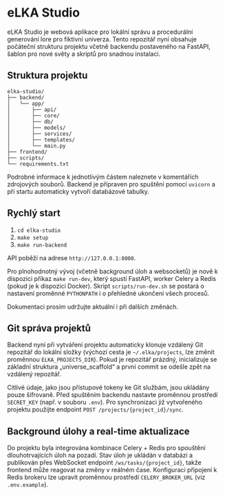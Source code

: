 # eLKA Studio

eLKA Studio je webová aplikace pro lokální správu a procedurální generování lore pro fiktivní univerza. Tento repozitář nyní obsahuje počáteční strukturu projektu včetně backendu postaveného na FastAPI, šablon pro nové světy a skriptů pro snadnou instalaci.

## Struktura projektu

```
elka-studio/
├── backend/
│   └── app/
│       ├── api/
│       ├── core/
│       ├── db/
│       ├── models/
│       ├── services/
│       ├── templates/
│       └── main.py
├── frontend/
├── scripts/
└── requirements.txt
```

Podrobné informace k jednotlivým částem naleznete v komentářích zdrojových souborů. Backend je připraven pro spuštění pomocí `uvicorn` a při startu automaticky vytvoří databázové tabulky.

## Rychlý start

1. `cd elka-studio`
2. `make setup`
3. `make run-backend`

API poběží na adrese `http://127.0.0.1:8000`.

Pro plnohodnotný vývoj (včetně background úloh a websocketů) je nově
k dispozici příkaz `make run-dev`, který spustí FastAPI, worker Celery a
Redis (pokud je k dispozici Docker). Skript `scripts/run-dev.sh` se postará
o nastavení proměnné `PYTHONPATH` i o přehledné ukončení všech procesů.

Dokumentaci prosím udržujte aktuální i při dalších změnách.

## Git správa projektů

Backend nyní při vytváření projektu automaticky klonuje vzdálený Git repozitář
do lokální složky (výchozí cesta je `~/.elka/projects`, lze změnit proměnnou
`ELKA_PROJECTS_DIR`). Pokud je repozitář prázdný, inicializuje se základní
struktura „universe_scaffold“ a první commit se odešle zpět na vzdálený
repozitář.

Citlivé údaje, jako jsou přístupové tokeny ke Git službám, jsou ukládány pouze
šifrovaně. Před spuštěním backendu nastavte proměnnou prostředí `SECRET_KEY`
(např. v souboru `.env`). Pro synchronizaci již vytvořeného projektu použijte
endpoint `POST /projects/{project_id}/sync`.

## Background úlohy a real-time aktualizace

Do projektu byla integrována kombinace Celery + Redis pro spouštění
dlouhotrvajících úloh na pozadí. Stav úloh je ukládán v databázi a
publikován přes WebSocket endpoint `/ws/tasks/{project_id}`, takže
frontend může reagovat na změny v reálném čase. Konfiguraci připojení k
Redis brokeru lze upravit proměnnou prostředí `CELERY_BROKER_URL`
(viz `.env.example`).
